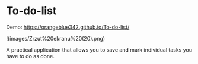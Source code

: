 # To-do-list

Demo: https://orangeblue342.github.io/To-do-list/

!(images/Zrzut%20ekranu%20(20).png)

A practical application that allows you to save and mark individual tasks you have to do as done.
